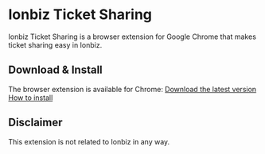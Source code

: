 # Ionbiz Ticket Sharing
Ionbiz Ticket Sharing is a browser extension for Google Chrome that makes ticket sharing easy in Ionbiz.

## Download & Install
The browser extension is available for Chrome:
[Download the latest version](https://github.com/knvc/ionbiz-ticket-sharing/archive/refs/tags/v0.9.0.zip)
[How to install](https://developer.chrome.com/docs/extensions/mv3/getstarted/development-basics/#load-unpacked)

## Disclaimer
This extension is not related to Ionbiz in any way.